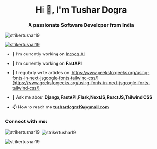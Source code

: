 <h1 align="center">Hi 👋, I'm Tushar Dogra</h1>
<h3 align="center">A passionate Software Developer from India</h3>

<p align="left"> <img src="https://komarev.com/ghpvc/?username=strikertushar19&label=Profile%20views&color=0e75b6&style=flat" alt="strikertushar19" /> </p>

<p align="left"> <a href="https://github.com/ryo-ma/github-profile-trophy"><img src="https://github-profile-trophy.vercel.app/?username=strikertushar19" alt="strikertushar19" /></a> </p>

- 🔭 I’m currently working on [Inspeq AI](https://www.inspeq.ai/)

- 🌱 I’m currently working on **FastAPI**

- 📝 I regularly write articles on [https://www.geeksforgeeks.org/using-fonts-in-next-jsgoogle-fonts-tailwind-css/](https://www.geeksforgeeks.org/using-fonts-in-next-jsgoogle-fonts-tailwind-css/)

- 💬 Ask me about **Django,FastAPI,Flask,NextJS,ReactJS,Tailwind.CSS**

- 📫 How to reach me **tushardogra19@gmail.com**

<h3 align="left">Connect with me:</h3>
<p align="left">
</p>

<p><img align="left" src="https://github-readme-stats.vercel.app/api/top-langs?username=strikertushar19&show_icons=true&locale=en&layout=compact" alt="strikertushar19" /></p>

<p>&nbsp;<img align="center" src="https://github-readme-stats.vercel.app/api?username=strikertushar19&show_icons=true&locale=en" alt="strikertushar19" /></p>

<p><img align="center" src="https://github-readme-streak-stats.herokuapp.com/?user=strikertushar19&" alt="strikertushar19" /></p>

